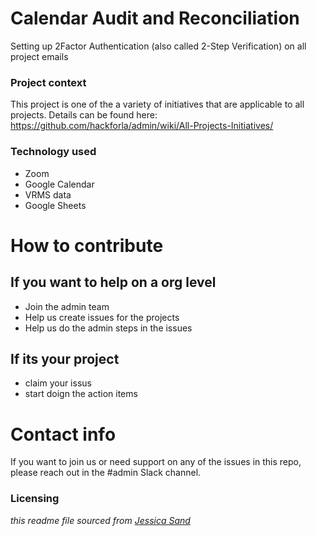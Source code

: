 # Calendar Audit and Reconciliation

Setting up 2Factor Authentication (also called 2-Step Verification) on all project emails

### Project context
This project is one of the a variety of initiatives that are applicable to all projects.  Details can be found here: https://github.com/hackforla/admin/wiki/All-Projects-Initiatives/

### Technology used
- Zoom
- Google Calendar
- VRMS data
- Google Sheets

# How to contribute

## If you want to help on a org level
  - Join the admin team
  - Help us create issues for the projects
  - Help us do the admin steps in the issues

## If its your project
- claim your issus
- start doign the action items


# Contact info
If you want to join us or need support on any of the issues in this repo, please reach out in the #admin Slack channel.


### Licensing
*this readme file sourced from [Jessica Sand](http://jessicasand.com/other-stuff/just-enough-docs/)*
